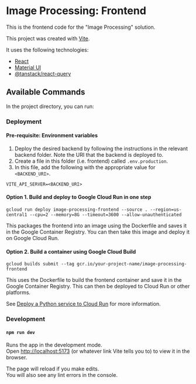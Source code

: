 # Image Processing: Frontend

This is the frontend code for the "Image Processing" solution.

This project was created with [Vite](https://vitejs.dev/).

It uses the following technologies:

- [React](https://reactjs.org)
- [Material UI](https://mui.com)
- [@tanstack/react-query](https://github.com/tanstack/query)

## Available Commands

In the project directory, you can run:

### Deployment

#### Pre-requisite: Environment variables

1. Deploy the desired backend by following the instructions in the relevant backend folder. Note the URI that the backend is deployed to.
2. Create a file in this folder (i.e. frontend) called `.env.production`.
3. In this file, add the following with the appropriate value for `<BACKEND_URI>`.

```
VITE_API_SERVER=<BACKEND_URI>
```

#### Option 1. Build and deploy to Google Cloud Run in one step

```
gcloud run deploy image-processing-frontend --source . --region=us-central1 --cpu=2 --memory=8G --timeout=3600 --allow-unauthenticated
```

This packages the frontend into an image using the Dockerfile and saves it in the Google Container Registry.
You can then take this image and deploy it on Google Cloud Run.

#### Option 2. Build a container using Google Cloud Build

```
gcloud builds submit --tag gcr.io/your-project-name/image-processing-frontend
```

This uses the Dockerfile to build the frontend container and save it in the Google Container Registry.
This can then be deployed to Cloud Run or other platforms.

See [Deploy a Python service to Cloud Run](https://cloud.google.com/run/docs/quickstarts/build-and-deploy/deploy-python-service) for more information.

### Development

#### `npm run dev`

Runs the app in the development mode.\
Open [http://localhost:5173](http://localhost:5173) (or whatever link Vite tells you to) to view it in the browser.

The page will reload if you make edits.\
You will also see any lint errors in the console.
